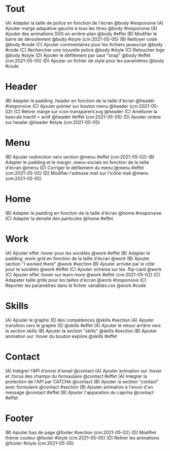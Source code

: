 # Tout
(A) Adapter la taille de police en fonction de l'écran @body #responsive
(A) Ajouter marge adapative gauche à tous les titres @body #responsive
(A) Ajouter des animations SVG en arrière-plan @body #effet
(B) Modifier le barre de déroulement @body #style {cm:2021-05-05}
(B) Nettoyer code @body #code
(C) Ajouter commentaires pour les fichiers javascript @body #code
(C) Rechercher une nouvelle police @body #style
(C) Retoucher logo @body #style
(D) Ajouter le défilement par saut "snap" @body #effet {cm:2021-05-05}
(D) Ajouter un fichier de style pour les paramètres @body #code

# Header 
(B) Adapter le padding .header en fonction de la taille d'écran @header #responsive
(C) Ajouter pointer sur bouton menu @header {cm:2021-05-02}
(C) Retirer marge sur icon-transparent.svg @header
(C) Améliorer la bascule inactif > actif @header #effet {cm:2021-05-05}
(D) Ajouter ombre sur header @header #style {cm:2021-05-05}

# Menu
(B) Ajouter redirection vers section @menu #effet {cm:2021-05-02}
(B) Adapter le padding et le margin .menu-socials en fonction de la taille d'écran @menu
(D) Corriger le défilement du menu @menu #effet {cm:2021-05-05}
(D) Modifier l'adresse mail sur l'icône mail @menu  {cm:2021-05-05}

# Home
(B) Adapter le padding en fonction de la taille d'écran @home #responsive
(C) Adapter la densité des particules @home #effet

# Work
(A) Ajouter effet :hover pour les sociétés @work #effet
(B) Adapter le padding .work-grid en fonction de la taille d'écran @work
(B) Ajouter section "I worked there" @work #section
(B) Ajouter arrivée par le côté pour le sociétés @work #effet
(C) Ajouter schéma sur les .flip-card @work
(C) Ajouter effet :hover sur learn more @work #effet {cm:2021-05-02}
(C) Adapater taille grille pour les tailles d'écran @work #responsive
(C) Reporter les paramètres dans le fichier variables.css @work #code

# Skills
(A) Ajouter le graphe 3D des compétences @skills #section
(A) Ajouter transition vers le graphe 3D @skills #effet
(A) Ajouter le retour arrière vers la section skills
(B) Ajouter la section "skills" @skills #section
(B) Ajouter animation sur :hover du bouton explore @skills #effet

# Contact
(A) Intégrer l'API d'envoi d'email @contact 
(A) Ajouter animation sur :hover et :focus des champs du formaulaire @contact #effet
(A) Intégrer la protection de l'API par CATCHA @contact
(B) Ajouter la section "contact" avec formulaire @contact #section
(B) Ajouter animation à l'envoi d'un message @contact #effet
(B) Ajouter l'apparation du capcha @contact #effet

# Footer
(B) Ajouter bas de page @footer #section {cm:2021-05-02}
(D) Modifier thème couleur @footer #style {cm:2021-05-05}
(D) Retirer les animations @footer #style {cm:2021-05-05}